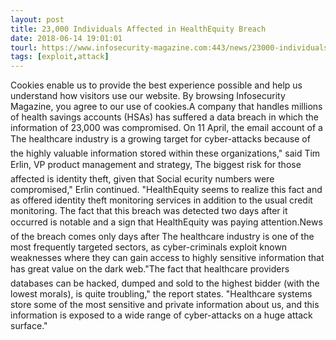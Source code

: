 ```yaml
---
layout: post
title: 23,000 Individuals Affected in HealthEquity Breach
date: 2018-06-14 19:01:01
tourl: https://www.infosecurity-magazine.com:443/news/23000-individuals-affected-in/
tags: [exploit,attack]
---
```

Cookies enable us to provide the best experience possible and help us understand how visitors use our website. By browsing Infosecurity Magazine, you agree to our use of cookies.A company that handles millions of health savings accounts (HSAs) has suffered a data breach in which the information of 23,000 was compromised. On 11 April, the email account of a The healthcare industry is a growing target for cyber-attacks because of the highly valuable information stored within these organizations," said Tim Erlin, VP product management and strategy, The biggest risk for those affected is identity theft, given that Social ecurity numbers were compromised," Erlin continued. "HealthEquity seems to realize this fact and as offered identity theft monitoring services in addition to the usual credit monitoring. The fact that this breach was detected two days after it occurred is notable and a sign that HealthEquity was paying attention.News of the breach comes only days after The healthcare industry is one of the most frequently targeted sectors, as cyber-criminals exploit known weaknesses where they can gain access to highly sensitive information that has great value on the dark web."The fact that healthcare providers databases can be hacked, dumped and sold to the highest bidder (with the lowest morals), is quite troubling," the report states. "Healthcare systems store some of the most sensitive and private information about us, and this information is exposed to a wide range of cyber-attacks on a huge attack surface."